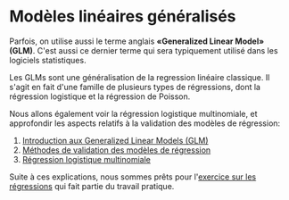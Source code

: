# Modèles linéaires généralisés

Parfois, on utilise aussi le terme anglais **«Generalized Linear Model» (GLM)**. C'est aussi ce dernier terme qui sera typiquement utilisé dans les logiciels statistiques.

Les GLMs sont une généralisation de la regression linéaire classique. Il s'agit en fait d'une famille de plusieurs types de régressions, dont la régression logistique et la régression de Poisson.

Nous allons également voir la régression logistique multinomiale, et approfondir les aspects relatifs à la validation des modèles de régression:

1. [Introduction aux Generalized Linear Models (GLM)](1-intro-glm.ipynb)
2. [Méthodes de validation des modèles de régression](2-validation-regr.ipynb)
3. [Régression logistique multinomiale](3-logit-multinomiale.ipynb)

Suite à ces explications, nous sommes prêts pour l'[exercice sur les régressions](4-exercice-regression.md) qui fait partie du travail pratique.